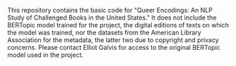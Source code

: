 This repository contains the basic code for "Queer Encodings: An NLP Study of Challenged Books in the United States." It does not include the BERTopic model
trained for the project, the digital editions of texts on which the model was trained, nor the datasets from the American Library Association for the
metadata, the latter two due to copyright and privacy concerns. Please contact Elliot Galvis for access to the original BERTopic model used in the project.
